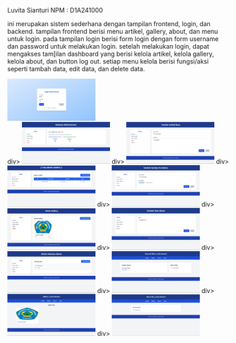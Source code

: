 Luvita Sianturi
NPM : D1A241000

ini merupakan sistem sederhana dengan tampilan frontend, login, dan backend.
tampilan frontend berisi menu artikel, gallery, about, dan menu untuk login.
pada tampilan login berisi form login dengan form username dan password untuk melakukan login.
setelah melakukan login, dapat mengakses tam[ilan dashboard yang berisi kelola artikel, kelola gallery, kelola about, dan button log out.
setiap menu kelola berisi fungsi/aksi seperti tambah data, edit data, dan delete data.

<div>
  <img src="images/1.png" width="200"/>
</div>
div>
  <img src="images/2.png" width="200"/>
</div>
div>
  <img src="images/3.png" width="200"/>
</div>
div>
  <img src="images/4.png" width="200"/>
</div>
div>
  <img src="images/5.png" width="200"/>
</div>
div>
  <img src="images/6.png" width="200"/>
</div>
div>
  <img src="images/7.png" width="200"/>
</div>
div>
  <img src="images/8.png" width="200"/>
</div>
div>
  <img src="images/9.png" width="200"/>
</div>
div>
  <img src="images/10.png" width="200"/>
</div>
div>
  <img src="images/11.png" width="200"/>
</div>

